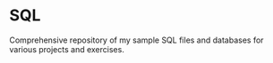 # SQL
Comprehensive repository of my sample SQL files and databases for various projects and exercises.
